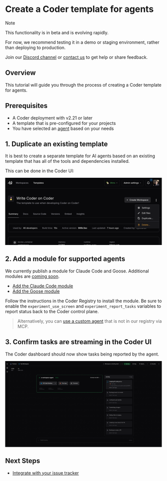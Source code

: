 # Create a Coder template for agents

> [!NOTE]
>
> This functionality is in beta and is evolving rapidly.
>
> For now, we recommend testing it in a demo or staging environment,
> rather than deploying to production.
>
> Join our [Discord channel](https://discord.gg/coder) or
> [contact us](https://coder.com/contact) to get help or share feedback.

## Overview

This tutorial will guide you through the process of creating a Coder template
for agents.

## Prerequisites

- A Coder deployment with v2.21 or later
- A template that is pre-configured for your projects
- You have selected an [agent](./agents.md) based on your needs

## 1. Duplicate an existing template

It is best to create a separate template for AI agents based on an existing
template that has all of the tools and dependencies installed.

This can be done in the Coder UI:

![Duplicate template](../images/guides/ai-agents/duplicate.png)

## 2. Add a module for supported agents

We currently publish a module for Claude Code and Goose. Additional modules are
[coming soon](./agents.md).

- [Add the Claude Code module](https://registry.coder.com/modules/claude-code)
- [Add the Goose module](https://registry.coder.com/modules/goose)

Follow the instructions in the Coder Registry to install the module. Be sure to
enable the `experiment_use_screen` and `experiment_report_tasks` variables to
report status back to the Coder control plane.

> Alternatively, you can [use a custom agent](./custom-agents.md) that is
> not in our registry via MCP.

## 3. Confirm tasks are streaming in the Coder UI

The Coder dashboard should now show tasks being reported by the agent.

![AI Agents in Coder](../images/guides/ai-agents/landing.png)

## Next Steps

- [Integrate with your issue tracker](./issue-tracker.md)
